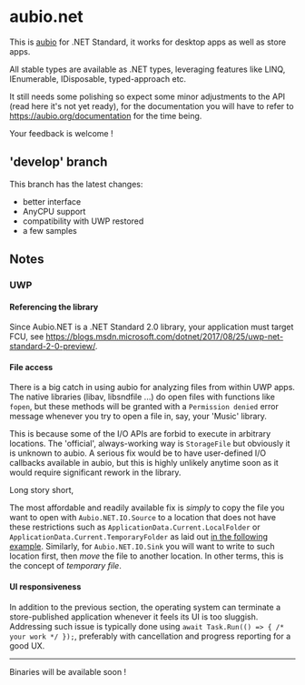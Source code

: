# aubio.net

This is [aubio](https://github.com/aubio/aubio) for .NET Standard, it works for desktop apps as well as store apps.

All stable types are available as .NET types, leveraging features like LINQ, IEnumerable<T>, IDisposable, typed-approach etc.

It still needs some polishing so expect some minor adjustments to the API (read here it's not yet ready), for the documentation you will have to refer to https://aubio.org/documentation for the time being.

Your feedback is welcome !

## 'develop' branch

This branch has the latest changes:

 - better interface
 - AnyCPU support
 - compatibility with UWP restored
 - a few samples

## Notes

### UWP

#### Referencing the library

Since Aubio.NET is a .NET Standard 2.0 library, your application must target FCU, see https://blogs.msdn.microsoft.com/dotnet/2017/08/25/uwp-net-standard-2-0-preview/.

#### File access

There is a big catch in using aubio for analyzing files from within UWP apps. The native libraries (libav, libsndfile ...) do open files with functions like `fopen`, but these methods will be granted with a `Permission denied` error message whenever you try to open a file in, say, your 'Music' library.

This is because some of the I/O APIs are forbid to execute in arbitrary locations. The 'official', always-working way is `StorageFile` but obviously it is unknown to aubio. A serious fix would be to have user-defined I/O callbacks available in aubio, but this is highly unlikely anytime soon as it would require significant rework in the library.

Long story short,

The most affordable and readily available fix is *simply* to copy the file you want to open with `Aubio.NET.IO.Source` to a location that does not have these restrictions such as `ApplicationData.Current.LocalFolder` or `ApplicationData.Current.TemporaryFolder` as laid out [in the following example](https://github.com/Microsoft/DirectXTK/wiki/DDSTextureLoader#windows-store-apps). Similarly, for `Aubio.NET.IO.Sink` you will want to write to such location first, then *move* the file to another location. In other terms, this is the concept of *temporary file*.

#### UI responsiveness

In addition to the previous section, the operating system can terminate a store-published application whenever it feels its UI is too sluggish. Addressing such issue is typically done using `await Task.Run(() => { /* your work */ });`, preferably with cancellation and progress reporting for a good UX.

---

Binaries will be available soon !
